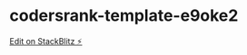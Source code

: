 # codersrank-template-e9oke2

[Edit on StackBlitz ⚡️](https://stackblitz.com/edit/codersrank-template-e9oke2)